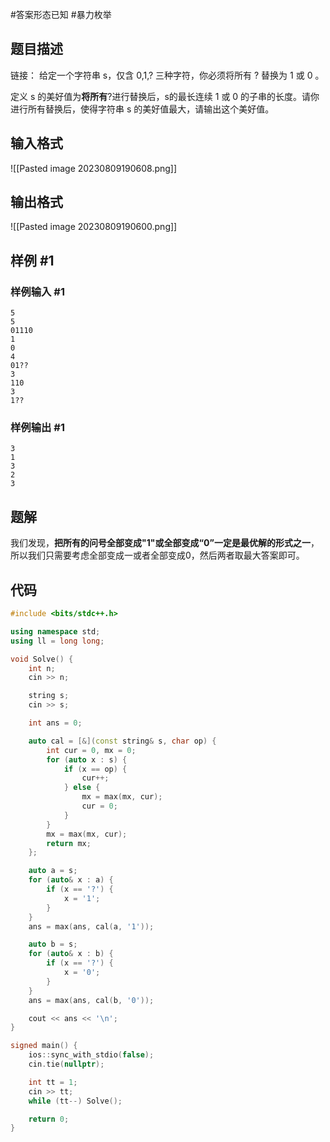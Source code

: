 #答案形态已知 #暴力枚举 
## 题目描述
链接：
给定一个字符串 s，仅含 0,1,? 三种字符，你必须将所有 ? 替换为 1 或 0 。  
  
定义 s 的美好值为**将所有**?进行替换后，s的最长连续 1 或 0 的子串的长度。请你进行所有替换后，使得字符串 s 的美好值最大，请输出这个美好值。

## 输入格式

![[Pasted image 20230809190608.png]]

## 输出格式
![[Pasted image 20230809190600.png]]


## 样例 #1

### 样例输入 #1

```
5
5
01110
1
0
4
01??
3
110
3
1??
```

### 样例输出 #1

```
3
1
3
2
3
```

## 题解
我们发现，**把所有的问号全部变成"1"或全部变成“0”一定是最优解的形式之一**，所以我们只需要考虑全部变成一或者全部变成0，然后两者取最大答案即可。

## 代码
```cpp
#include <bits/stdc++.h>

using namespace std;
using ll = long long;

void Solve() {
    int n;
    cin >> n;

    string s;
    cin >> s;

    int ans = 0;

    auto cal = [&](const string& s, char op) {
        int cur = 0, mx = 0;
        for (auto x : s) {
            if (x == op) {
                cur++;
            } else {
                mx = max(mx, cur);
                cur = 0;
            }
        }
        mx = max(mx, cur);
        return mx;
    };

    auto a = s;
    for (auto& x : a) {
        if (x == '?') {
            x = '1';
        }
    }
    ans = max(ans, cal(a, '1'));

    auto b = s;
    for (auto& x : b) {
        if (x == '?') {
            x = '0';
        }
    }
    ans = max(ans, cal(b, '0'));

    cout << ans << '\n';
}

signed main() {
    ios::sync_with_stdio(false);
    cin.tie(nullptr);

    int tt = 1;
    cin >> tt;
    while (tt--) Solve();

    return 0;
}
```